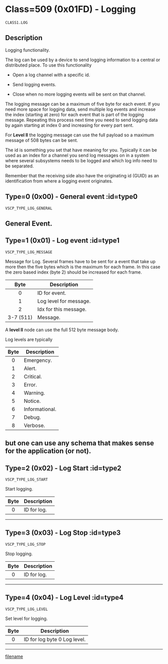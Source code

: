 # Class=509 (0x01FD) - Logging

    CLASS1.LOG

## Description

Logging functionality. 

The log can be used by a device to send logging information to a central or distributed place. To use this functionality


*  Open a log channel with a specific id.

*  Send logging events.

*  Close when no more logging events will be sent on that channel.

The logging message can be a maximum of five byte for each event. If you need more space for logging data, send multiple log events and increase the index (starting at zero) for each event that is part of the logging message. Repeating this process next time you need to send logging data by again starting at index 0 and increasing for every part sent. 

For **Level II** the logging message can use the full payload so a maximum message of 508 bytes can be sent.

The id is something you set that have meaning for you. Typically it can be used as an index for a channel you send log messages on in a system where several subsystems needs to be logged and which log info need to be separated. 

Remember that the receiving side also have the originating id (GUID) as an identification from where a logging event originates.


## Type=0 (0x00) - General event :id=type0
```
VSCP_TYPE_LOG_GENERAL
```
General Event.
----

## Type=1 (0x01) - Log event :id=type1
```
VSCP_TYPE_LOG_MESSAGE
```
Message for Log. Several frames have to be sent for a event that take up more then the five bytes which is the maximum for each frame. In this case the zero based index (byte 2) should be increased for each frame. 

 | Byte | Description            | 
 | :----: | -----------            | 
 | 0    | ID for event.          | 
 | 1    | Log level for message. | 
 | 2    | Idx for this message.  | 
 | 3-7 (511)  | Message.         |

 A **level II** node can use the full 512 byte message body. 

 Log levels are typically

 | Byte | Description     | 
 | :----: | -----------   | 
 | 0    | Emergency.      | 
 | 1    | Alert.          | 
 | 2    | Critical.       | 
 | 3    | Error.          | 
 | 4    | Warning.        | 
 | 5    | Notice.         | 
 | 6    | Informational.  | 
 | 7    | Debug.          | 
 | 8    | Verbose.        | 

 but one can use any schema that makes sense for the application (or not).
----

## Type=2 (0x02) - Log Start :id=type2
```
VSCP_TYPE_LOG_START
```
Start logging. 

 | Byte | Description | 
 | :----: | ----------- | 
 | 0    | ID for log. | 
----

## Type=3 (0x03) - Log Stop :id=type3
```
VSCP_TYPE_LOG_STOP
```
Stop logging. 

 | Byte | Description | 
 | :----: | ----------- | 
 | 0    | ID for log. | 
----

## Type=4 (0x04) - Log Level :id=type4
```
VSCP_TYPE_LOG_LEVEL
```
Set level for logging. 

 | Byte | Description                  | 
 | :----: | -----------                  | 
 | 0    | ID for log byte 0 Log level. | 

----

[filename](./bottom_copyright.md ':include')